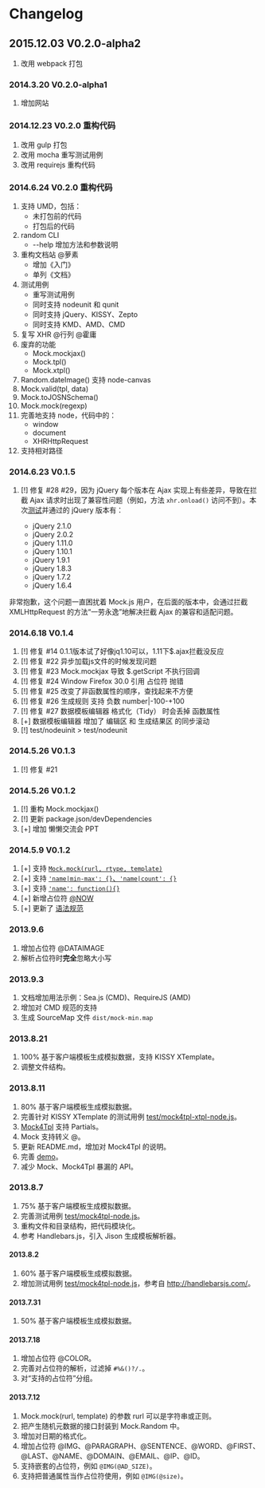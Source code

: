 # Changelog

## 2015.12.03 V0.2.0-alpha2

1. 改用 webpack 打包

### 2014.3.20 V0.2.0-alpha1

1. 增加网站

### 2014.12.23 V0.2.0 重构代码

1. 改用 gulp 打包
2. 改用 mocha 重写测试用例
3. 改用 requirejs 重构代码

### 2014.6.24 V0.2.0 重构代码

1. 支持 UMD，包括：
   - 未打包前的代码
   - 打包后的代码
2. random CLI
   - --help 增加方法和参数说明
3. 重构文档站 @萝素
   - 增加《入门》
   - 单列《文档》
4. 测试用例
   - 重写测试用例
   - 同时支持 nodeunit 和 qunit
   - 同时支持 jQuery、KISSY、Zepto
   - 同时支持 KMD、AMD、CMD
5. 复写 XHR @行列 @霍庸
6. 废弃的功能
   - Mock.mockjax()
   - Mock.tpl()
   - Mock.xtpl()
7. Random.dateImage() 支持 node-canvas
8. Mock.valid(tpl, data)
9. Mock.toJOSNSchema()
10. Mock.mock(regexp)
11. 完善地支持 node，代码中的：
    - window
    - document
    - XHRHttpRequest
12. 支持相对路径

### 2014.6.23 V0.1.5

1. [!] 修复 #28 #29，因为 jQuery 每个版本在 Ajax 实现上有些差异，导致在拦截 Ajax 请求时出现了兼容性问题（例如，方法
   `xhr.onload()` 访问不到）。本次[测试](http://jsfiddle.net/8y8Fz/)并通过的 jQuery 版本有：

   - jQuery 2.1.0
   - jQuery 2.0.2
   - jQuery 1.11.0
   - jQuery 1.10.1
   - jQuery 1.9.1
   - jQuery 1.8.3
   - jQuery 1.7.2
   - jQuery 1.6.4

非常抱歉，这个问题一直困扰着 Mock.js 用户，在后面的版本中，会通过拦截 XMLHttpRequest 的方法“一劳永逸”地解决拦截 Ajax
的兼容和适配问题。

### 2014.6.18 V0.1.4

1. [!] 修复 #14 0.1.1版本试了好像jq1.10可以，1.11下$.ajax拦截没反应
2. [!] 修复 #22 异步加载js文件的时候发现问题
3. [!] 修复 #23 Mock.mockjax 导致 $.getScript 不执行回调
4. [!] 修复 #24 Window Firefox 30.0 引用 占位符 抛错
5. [!] 修复 #25 改变了非函数属性的顺序，查找起来不方便
6. [!] 修复 #26 生成规则 支持 负数 number|-100-+100
7. [!] 修复 #27 数据模板编辑器 格式化（Tidy） 时会丢掉 函数属性
8. [+] 数据模板编辑器 增加了 编辑区 和 生成结果区 的同步滚动
9. [!] test/nodeuinit > test/nodeunit

### 2014.5.26 V0.1.3

1. [!] 修复 #21

### 2014.5.26 V0.1.2

1. [!] 重构 Mock.mockjax()
2. [!] 更新 package.json/devDependencies
3. [+] 增加 懒懒交流会 PPT

### 2014.5.9 V0.1.2

1. [+] 支持 [`Mock.mock(rurl, rtype, template)`](http://mockjs.com/#mock)
2. [+] 支持 [`'name|min-max': {}`、`'name|count': {}`](http://mockjs.com/#语法规范)
3. [+] 支持 [`'name': function(){}`](http://mockjs.com/#语法规范)
4. [+] 新增占位符 [@NOW](http://mockjs.com/#now)
5. [+] 更新了 [语法规范](http://mockjs.com/#语法规范)

### 2013.9.6

1. 增加占位符 @DATAIMAGE
2. 解析占位符时**完全**忽略大小写

### 2013.9.3

1. 文档增加用法示例：Sea.js (CMD)、RequireJS (AMD)
2. 增加对 CMD 规范的支持
3. 生成 SourceMap 文件 `dist/mock-min.map`

### 2013.8.21

1. 100% 基于客户端模板生成模拟数据，支持 KISSY XTemplate。
2. 调整文件结构。

### 2013.8.11

1. 80% 基于客户端模板生成模拟数据。
2. 完善针对 KISSY XTemplate 的测试用例
   [test/mock4tpl-xtpl-node.js](test/mock4tpl-xtpl-node.js)。
3. [Mock4Tpl](src/tpl/mock4tpl.js) 支持 Partials。
4. Mock 支持转义 @。
5. 更新 README.md，增加对 Mock4Tpl 的说明。
6. 完善 [demo](demo/)。
7. 减少 Mock、Mock4Tpl 暴漏的 API。

### 2013.8.7

1. 75% 基于客户端模板生成模拟数据。
2. 完善测试用例 [test/mock4tpl-node.js](test/mock4tpl-node.js)。
3. 重构文件和目录结构，把代码模块化。
4. 参考 Handlebars.js，引入 Jison 生成模板解析器。

#### 2013.8.2

1. 60% 基于客户端模板生成模拟数据。
2. 增加测试用例 [test/mock4tpl-node.js](test/mock4tpl-node.js)，参考自
   <http://handlebarsjs.com/>。

#### 2013.7.31

1. 50% 基于客户端模板生成模拟数据。

#### 2013.7.18

1. 增加占位符 @COLOR。
2. 完善对占位符的解析，过滤掉 `#%&()?/.`。
3. 对“支持的占位符”分组。

#### 2013.7.12

1. Mock.mock(rurl, template) 的参数 rurl 可以是字符串或正则。
2. 把产生随机元数据的接口封装到 Mock.Random 中。
3. 增加对日期的格式化。
4. 增加占位符
   @IMG、@PARAGRAPH、@SENTENCE、@WORD、@FIRST、@LAST、@NAME、@DOMAIN、@EMAIL、@IP、@ID。
5. 支持嵌套的占位符，例如 `@IMG(@AD_SIZE)`。
6. 支持把普通属性当作占位符使用，例如 `@IMG(@size)`。
